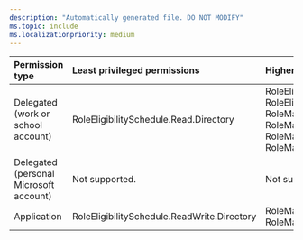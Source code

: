 ```yaml
---
description: "Automatically generated file. DO NOT MODIFY"
ms.topic: include
ms.localizationpriority: medium
---
```


|Permission type|Least privileged permissions|Higher privileged permissions|
|:---|:---|:---|
|Delegated (work or school account)|RoleEligibilitySchedule.Read.Directory|RoleEligibilitySchedule.ReadWrite.Directory, RoleEligibilitySchedule.ReadWrite.Directory, RoleManagement.Read.All, RoleManagement.Read.Directory, RoleManagement.ReadWrite.Directory, RoleManagement.ReadWrite.Directory|
|Delegated (personal Microsoft account)|Not supported.|Not supported.|
|Application|RoleEligibilitySchedule.ReadWrite.Directory|RoleManagement.ReadWrite.Directory, RoleManagement.ReadWrite.Directory|

